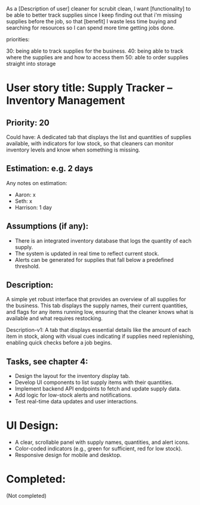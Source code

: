 As a [Description of user] cleaner for scrubit clean,
I want [functionality] to be able to better track supplies since I keep finding out that i'm missing supplies before the job,
so that [benefit] I waste less time buying and searching for resources so I can spend more time getting jobs done.

priorities:

30: being able to track supplies for the business.
40: being able to track where the supplies are and how to access them 
50: able to order supplies straight into storage


# User story title: Supply Tracker – Inventory Management

## Priority: 20
Could have:
A dedicated tab that displays the list and quantities of supplies available, with indicators for low stock, so that cleaners can monitor inventory levels and know when something is missing.

## Estimation: e.g. 2 days
Any notes on estimation:
* Aaron: x
* Seth: x
* Harrison: 1 day

## Assumptions (if any):
- There is an integrated inventory database that logs the quantity of each supply.
- The system is updated in real time to reflect current stock.
- Alerts can be generated for supplies that fall below a predefined threshold.

## Description:
A simple yet robust interface that provides an overview of all supplies for the business. This tab displays the supply names, their current quantities, and flags for any items running low, ensuring that the cleaner knows what is available and what requires restocking.

Description-v1:
A tab that displays essential details like the amount of each item in stock, along with visual cues indicating if supplies need replenishing, enabling quick checks before a job begins.

## Tasks, see chapter 4:
- Design the layout for the inventory display tab.
- Develop UI components to list supply items with their quantities.
- Implement backend API endpoints to fetch and update supply data.
- Add logic for low-stock alerts and notifications.
- Test real-time data updates and user interactions.

# UI Design:
- A clear, scrollable panel with supply names, quantities, and alert icons.
- Color-coded indicators (e.g., green for sufficient, red for low stock).
- Responsive design for mobile and desktop.

# Completed:
(Not completed)
